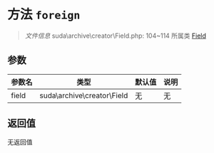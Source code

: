 # 方法 `foreign`

> *文件信息* suda\archive\creator\Field.php: 104~114
> 所属类 [Field](../Field.md)




## 参数


| 参数名 | 类型 | 默认值 | 说明 |
|--------|-----|-------|-------|
| field |  suda\archive\creator\Field | 无 | 无 |



## 返回值

无返回值
